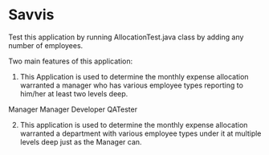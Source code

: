 # Savvis

Test this application by running AllocationTest.java class by adding any number of employees.


Two main features of this application:

1) This Application is used to determine the monthly expense allocation warranted a manager who has various 
employee types reporting to him/her at least two levels deep.

  Manager
    Manager
       Developer
       QATester

2) This application is used to determine the monthly expense allocation warranted a department with various 
employee types under it at multiple levels deep just as the Manager can.
